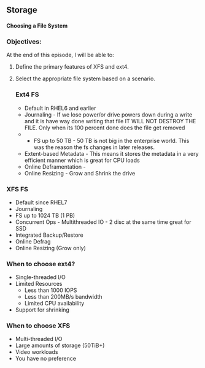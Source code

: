 ## Storage

#### Choosing a File System

### Objectives:

At the end of this episode, I will be able to:

1. Define the primary features of XFS and ext4.
2. Select the appropriate file system based on a scenario.

   ### Ext4 FS

   - Default in RHEL6 and earlier
   - Journaling - If we lose power/or drive powers down during a write and it is have way done writing that file IT WILL NOT DESTROY THE FILE. Only when its 100 percent done does the file get removed
   - - FS up to 50 TB - 50 TB is not big in the enterprise world. This was the reason the fs changes in later releases.
   - Extent-based Metadata - This means it stores the metadata in a very efficient manner which is great for CPU loads
   - Online Deframentation -
   - Online Resizing - Grow and Shrink the drive

### XFS FS

- Default since RHEL7
- Journaling
- FS up to 1024 TB (1 PB)
- Concurrent Ops - Multithreaded IO - 2 disc at the same time great for SSD
- Integrated Backup/Restore
- Online Defrag
- Online Resizing (Grow only)

### When to choose ext4?

- Single-threaded I/O
- Limited Resources
  - Less than 1000 IOPS
  - Less than 200MB/s bandwidth
  - Limited CPU availability
- Support for shrinking

### When to choose XFS

- Multi-threaded I/O
- Large amounts of storage (50TiB+)
- Video workloads
- You have no preference

